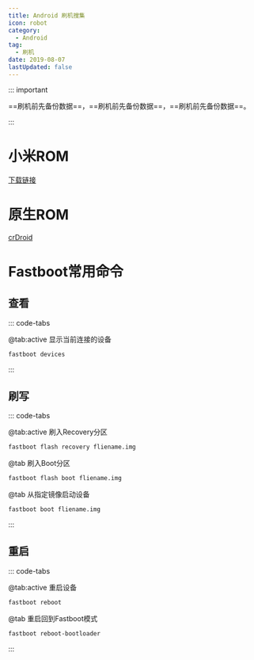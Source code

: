 ```yaml
---
title: Android 刷机搜集
icon: robot
category:
  - Android
tag:
  - 刷机
date: 2019-08-07
lastUpdated: false
---
```


::: important 

==刷机前先备份数据==，==刷机前先备份数据==，==刷机前先备份数据==。

:::

# 小米ROM

[下载链接](https://xiaomirom.com/)

# 原生ROM

[crDroid](https://crdroid.net/)

# Fastboot常用命令

## 查看

::: code-tabs

@tab:active 显示当前连接的设备

```bash
fastboot devices
```

:::

## 刷写

::: code-tabs

@tab:active 刷入Recovery分区

```bash
fastboot flash recovery fliename.img
```

@tab 刷入Boot分区

```bash
fastboot flash boot fliename.img
```

@tab 从指定镜像启动设备

```bash
fastboot boot fliename.img
```

:::

## 重启

::: code-tabs

@tab:active 重启设备

```bash
fastboot reboot
```

@tab 重启回到Fastboot模式

```bash
fastboot reboot-bootloader
```

:::